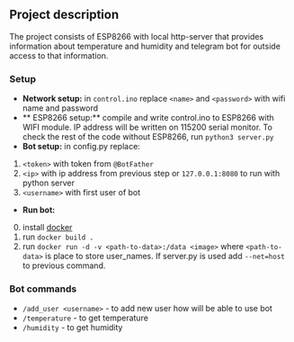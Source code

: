 ## Project description
The project consists of ESP8266 with local http-server that provides information about temperature and humidity and telegram bot for outside access to that information.

### Setup
* **Network setup:** in `control.ino` replace `<name>` and `<password>` with wifi name and password
* ** ESP8266 setup:** compile and write control.ino to ESP8266 with WIFI module. IP address will be written on 115200 serial monitor. To check the rest of the code without ESP8266, run `python3 server.py`
* **Bot setup:** in config.py replace:
1. `<token>` with token from `@BotFather`
2. `<ip>` with ip address from previous step or `127.0.0.1:8080` to run with python server
3. `<username>` with first user of bot
* **Run bot:**
0. install [docker](https://www.docker.com/)
1. run `docker build .`
2. run `docker run -d -v <path-to-data>:/data <image>` where `<path-to-data>` is place to store user_names. If server.py is used add `--net=host` to previous command.

### Bot commands
* `/add_user <username>` - to add new user how will be able to use bot
* `/temperature` - to get temperature
* `/humidity` - to get humidity

